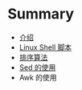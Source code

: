 # Summary

* [介绍](README.md)
* [Linux Shell 脚本](linux-shell-jiao-ben.md)
* [排序算法](pai-xu-suan-fa.md)
* [Sed 的使用](sed-de-shi-yong.md)
* Awk 的使用

